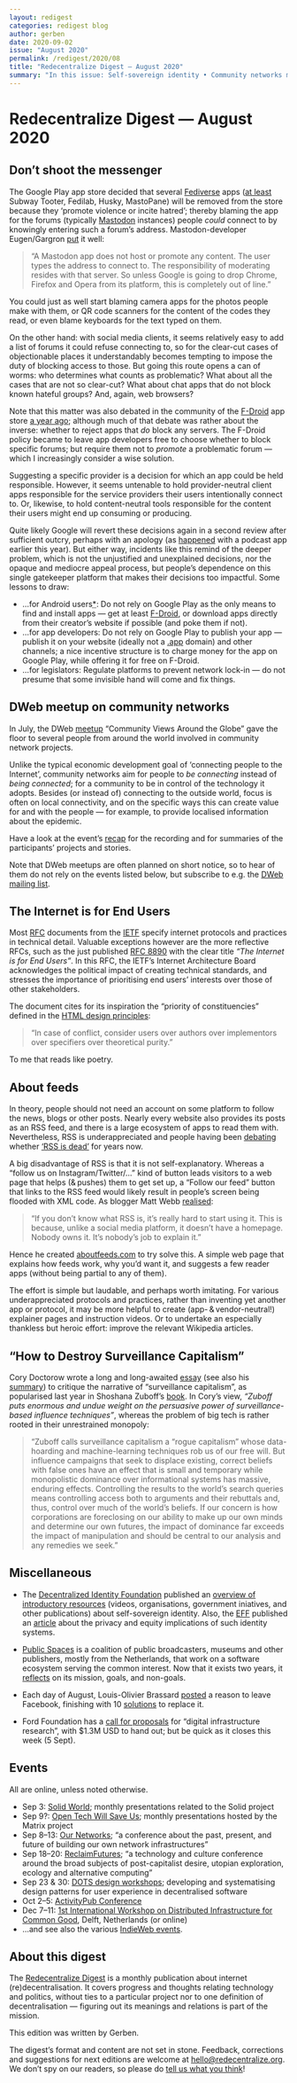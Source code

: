 ```yaml
---
layout: redigest
categories: redigest blog
author: gerben
date: 2020-09-02
issue: "August 2020"
permalink: /redigest/2020/08
title: "Redecentralize Digest — August 2020"
summary: "In this issue: Self-sovereign identity • Community networks meetup • Public Spaces • etc."
---
```


Redecentralize Digest — August 2020
===================================


## Don’t shoot the messenger

The Google Play app store decided that several [Fediverse][] apps ([at least][] Subway Tooter, Fedilab, Husky, MastoPane) will be removed from the store because they ‘promote violence or incite hatred’; thereby blaming the app for the forums (typically [Mastodon][] instances) people *could* connect to by knowingly entering such a forum’s address. Mastodon-developer Eugen/Gargron [put][] it well:

> “A Mastodon app does not host or promote any content. The user types the address to connect to. The responsibility of moderating resides with that server. So unless Google is going to drop Chrome, Firefox and Opera from its platform, this is completely out of line.”

You could just as well start blaming camera apps for the photos people make with them, or QR code scanners for the content of the codes they read, or even blame keyboards for the text typed on them.

On the other hand: with social media clients, it seems relatively easy to add a list of forums it could refuse connecting to, so for the clear-cut cases of objectionable places it understandably becomes tempting to impose the duty of blocking access to those. But going this route opens a can of worms: who determines what counts as problematic? What about all the cases that are not so clear-cut? What about chat apps that do not block known hateful groups? And, again, web browsers?

Note that this matter was also debated in the community of the [F-Droid][] app store [a year ago][]; although much of that debate was rather about the inverse: whether to reject apps that *do* block any servers. The F-Droid policy became to leave app developers free to choose whether to block specific forums; but require them not to *promote* a problematic forum — which I increasingly consider a wise solution.

Suggesting a specific provider is a decision for which an app could be held responsible. However, it seems untenable to hold provider-neutral client apps responsible for the service providers their users intentionally connect to. Or, likewise, to hold content-neutral tools responsible for the content their users might end up consuming or producing.

Quite likely Google will revert these decisions again in a second review after sufficient outcry, perhaps with an apology (as [happened][] with a podcast app earlier this year). But either way, incidents like this remind of the deeper problem, which is not the unjustified and unexplained decisions, nor the opaque and mediocre appeal process, but people’s dependence on this single gatekeeper platform that makes their decisions too impactful. Some lessons to draw:

- …for Android users<abbr title="PS for iOS users: your device won’t even *let* you install apps from other sources — either try jailbreak your way to freedom, or (much easier) get another device. (or hope that Epic’s current court case will change things)">*</abbr>: Do not rely on Google Play as the only means to find and install apps — get at least [F-Droid][], or download apps directly from their creator’s website if possible (and poke them if not).
- …for app developers: Do not rely on Google Play to publish your app — publish it on your website (ideally not a [.app][] domain) and other channels; a nice incentive structure is to charge money for the app on Google Play, while offering it for free on F-Droid.
- …for legislators: Regulate platforms to prevent network lock-in — do not presume that some invisible hand will come and fix things.

[fediverse]: https://en.wikipedia.org/wiki/Fediverse "The fediverse is the social network consisting of independently hosted community servers (‘instances’), that interact using (primarily) the ActivityPub protocol"
[at least]: https://subwaytooter.hatenadiary.jp/entry/2020/09/01/161533 "About deletion warning from Play store · たていす (tateisu) / Subway Tooter blog · 1 Sep 2020"
[Mastodon]: https://joinmastodon.org/ "Mastodon is software resembling Twitter, but federating like email, so the social network (‘fediverse’) spans across independent instances."
[put]: https://mastodon.social/@Gargron/104763985152619617
[F-Droid]: https://f-droid.org "“F-Droid is an installable catalogue of FOSS (Free and Open Source Software) applications for the Android platform”"
[a year ago]: https://redecentralize.org/redigest/2019/07#banning-gab-from-the-fediverse "See the ReDigest of July 2019, “Banning Gab from the fediverse”"
[happened]: https://www.androidcentral.com/google-suspends-podcast-addict-play-store-due-inflexible-reading-covid-19-policies "Podcast Addict suspended from Play Store due to overzealous application of COVID-19 policies [Update: Restored] · Michael Allison / Android Central · 19 May 2020"
[.app]: https://get.app/ "The .app top-level domain is owned by Google, and awkwardly enough uses Google’s standard terms of service, which has no mention of e.g. domain takedowns; would ICANN’s rules protect domain registrants against Google’s whims?"


## DWeb meetup on community networks

In July, the DWeb [meetup][] “Community Views Around the Globe” gave the floor to several people from around the world involved in community network projects.

Unlike the typical economic development goal of ‘connecting people to the Internet’, community networks aim for people to *be connecting* instead of *being connected*; for a community to be in control of the technology it adopts. Besides (or instead of) connecting to the outside world, focus is often on local connectivity, and on the specific ways this can create value for and with the people — for example, to provide localised information about the epidemic.

Have a look at the event’s [recap][] for the recording and for summaries of the participants’ projects and stories.

Note that DWeb meetups are often planned on short notice, so to hear of them do not rely on the events listed below, but subscribe to e.g. the [DWeb mailing list][].

[meetup]: https://www.eventbrite.com/e/dweb-meetup-july2020-community-views-around-the-globe-tickets-114369343786
[recap]: https://blog.archive.org/2020/08/11/community-networks-adapt-to-new-realities-under-covid-a-dweb-meetup-recap/
[DWeb mailing list]: http://eepurl.com/gjUoD5


## The Internet is for End Users

Most [RFC][] documents from the [IETF][] specify internet protocols and practices in technical detail. Valuable exceptions however are the more reflective RFCs, such as the just published [RFC 8890][] with the clear title *“The Internet is for End Users”*. In this RFC, the IETF’s Internet Architecture Board acknowledges the political impact of creating technical standards, and stresses the importance of prioritising end users’ interests over those of other stakeholders.

The document cites for its inspiration the “priority of constituencies” defined in the [HTML design principles][]:

> “In case of conflict, consider users over authors over implementors over specifiers over theoretical purity.”

To me that reads like poetry.

[RFC]: https://ietf.org/standards/rfcs/ "Request For Comments; a rather humble name for the IETF’s publications that are actually already finalised."
[IETF]: https://ietf.org/ "Internet Engineering Task Force"
[RFC 8890]: https://www.rfc-editor.org/rfc/rfc8890.html
[HTML design principles]: https://www.w3.org/TR/html-design-principles/#priority-of-constituencies


## About feeds

In theory, people should not need an account on some platform to follow the news, blogs or other posts. Nearly every website also provides its posts as an RSS feed, and there is a large ecosystem of apps to read them with. Nevertheless, RSS is underappreciated and people having been [debating][] whether [‘RSS is dead’][] for years now.

A big disadvantage of RSS is that it is not self-explanatory. Whereas a “follow us on Instagram/Twitter/…” kind of button leads visitors to a web page that helps (& pushes) them to get set up, a “Follow our feed” button that links to the RSS feed would likely result in people’s screen being flooded with XML code. As blogger Matt Webb [realised][]:

> “If you don’t know what RSS is, it’s really hard to start using it. This is because, unlike a social media platform, it doesn’t have a homepage. Nobody owns it. It’s nobody’s job to explain it.”

Hence he created [aboutfeeds.com][] to try solve this. A simple web page that explains how feeds work, why you’d want it, and suggests a few reader apps (without being partial to any of them).

The effort is simple but laudable, and perhaps worth imitating. For various underappreciated protocols and practices, rather than inventing yet another app or protocol, it may be more helpful to create (app- & vendor-neutral!) explainer pages and instruction videos. Or to undertake an especially thankless but heroic effort: improve the relevant Wikipedia articles.

[debating]: https://www.vice.com/en_us/article/a3mm4z/the-rise-and-demise-of-rss "The Rise and Demise of RSS · Sinclair Target / Vice · 9 Jan 2019"
[‘RSS is dead’]: https://blogging.com/rss-dead/ "Is RSS Really Dead? · Claire Broadley / Blogging.com · 17 Aug 2017"
[realised]: http://interconnected.org/home/2020/08/12/introducing_aboutfeeds "Introducing aboutfeeds.com, a Getting Started guide for web feeds and RSS · Matt Webb · 12 Aug 2020"
[aboutfeeds.com]: https://aboutfeeds.com/


## “How to Destroy Surveillance Capitalism”

Cory Doctorow wrote a long and long-awaited [essay][] (see also his [summary][]) to critique the narrative of “surveillance capitalism”, as popularised last year in Shoshana Zuboff’s [book][]. In Cory’s view, *“Zuboff puts enormous and undue weight on the persuasive power of surveillance-based influence techniques”*, whereas the problem of big tech is rather rooted in their unrestrained monopoly:

> “Zuboff calls surveillance capitalism a “rogue capitalism” whose data-hoarding and machine-learning techniques rob us of our free will. But influence campaigns that seek to displace existing, correct beliefs with false ones have an effect that is small and temporary while monopolistic dominance over informational systems has massive, enduring effects. Controlling the results to the world’s search queries means controlling access both to arguments and their rebuttals and, thus, control over much of the world’s beliefs. If our concern is how corporations are foreclosing on our ability to make up our own minds and determine our own futures, the impact of dominance far exceeds the impact of manipulation and should be central to our analysis and any remedies we seek.”

[essay]: https://onezero.medium.com/how-to-destroy-surveillance-capitalism-8135e6744d59 "How to Destroy Surveillance Capitalism · Cory Doctorow / OneZero · 26 Aug 2020"
[book]: https://openlibrary.org/books/OL26677236M/The_age_of_surveillance_capitalism "The age of surveillance capitalism: the fight for a human future at the new frontier of power · Shoshana Zuboff · 2019"
[summary]: https://pluralistic.net/2020/08/26/destroy-surveillance-capitalism/#surveillance-monopolism "Plurastic: 26 Aug 2020 → Surveillance Capitalism is just capitalism, plus surveillance · Cory Doctorow · 26 Aug 2020"


## Miscellaneous

- The [Decentralized Identity Foundation][] published an [overview of introductory resources][] (videos, organisations, government iniatives, and other publications) about self-sovereign identity. Also, the [EFF][] published an [article][] about the privacy and equity implications of such identity systems.

[Decentralized Identity Foundation]: https://identity.foundation/
[overview of introductory resources]: https://medium.com/decentralized-identity/where-to-begin-b2a55b898b3 "Where to begin? An Overview of Introductory Resources · by_caballero / Decentralized Identity Foundation · 18 Aug 2020"
[EFF]: https://www.eff.org/ "Electronic Frontier Foundation"
[article]: https://www.eff.org/deeplinks/2020/08/digital-identification-must-be-designed-privacy-and-equity-10 "Digital Identification Must Be Designed for Privacy and Equity · Alexis Hancock / EFF · 31 Aug 2020"


- [Public Spaces][] is a coalition of public broadcasters, museums and other publishers, mostly from the Netherlands, that work on a software ecosystem serving the common interest. Now that it exists two years, it [reflects][] on its mission, goals, and non-goals.

[Public Spaces]: https://publicspaces.net/
[reflects]: https://publicspaces.net/2020/08/18/two-years-of-fighting-for-digital-ethics/ "Two years of fighting for digital ethics · Public Spaces · 18 Aug 2020"


- Each day of August, Louis-Olivier Brassard [posted][] a reason to leave Facebook, finishing with 10 [solutions][] to replace it.

[posted]: https://byebyefacebook.loupbrun.ca/en/
[solutions]: https://byebyefacebook.loupbrun.ca/en/s/


- Ford Foundation has a [call for proposals][] for “digital infrastructure research”, with $1.3M USD to hand out; but be quick as it closes this week (5 Sept).

[call for proposals]: https://fordfoundation.forms.fm/2020-digital-infrastructure-research-rfp/forms/8103


## Events

All are online, unless noted otherwise.

- Sep 3: [Solid World](https://solidproject.org/events); monthly presentations related to the Solid project
- Sep 9?: [Open Tech Will Save Us](https://matrix.org/open-tech-will-save-us/); monthly presentations hosted by the Matrix project
- Sep 8–13: [Our Networks](https://ournetworks.ca/); “a conference about the past, present, and future of building our own network infrastructures”
- Sep 18–20: [ReclaimFutures](https://reclaimfutures.org/); “a technology and culture conference around the broad subjects of post-capitalist desire, utopian exploration, ecology and alternative computing”
- Sep 23 & 30: [DOTS design workshops](https://decentpatterns.xyz/virtual-workshop-cyan/); developing and systematising design patterns for user experience in decentralised software
- Oct 2–5: [ActivityPub Conference](https://conf.activitypub.rocks/)
- Dec 7–11: [1st International Workshop on Distributed Infrastructure for Common Good](https://dicg2020.github.io/), Delft, Netherlands (or online)
- …and see also the various [IndieWeb events](https://events.indieweb.org/).


## About this digest

The [Redecentralize Digest](https://redecentralize.org/redigest/) is a monthly publication about internet (re)decentralisation. It covers progress and thoughts relating technology and politics, without ties to a particular project nor to one definition of decentralisation — figuring out its meanings and relations is part of the mission.

This edition was written by Gerben.

The digest’s format and content are not set in stone. Feedback, corrections and suggestions for next editions are welcome at <hello@redecentralize.org>. We don’t spy on our readers, so please do [tell us what you think](mailto:hello@redecentralize.org?subject=ReDigest%20feedback&body=I%20find%20ReDigest%20_____.%20It%20would%20be%20%28even%29%20better%20if%20_____.)!
